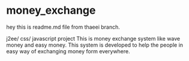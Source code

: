 # money_exchange

hey this is readme.md file from thaeei branch.


j2ee/ css/ javascript project
This is money exchange system like wave money and easy money. This system is developed to help the people in easy way of exchanging money form everywhere. 
